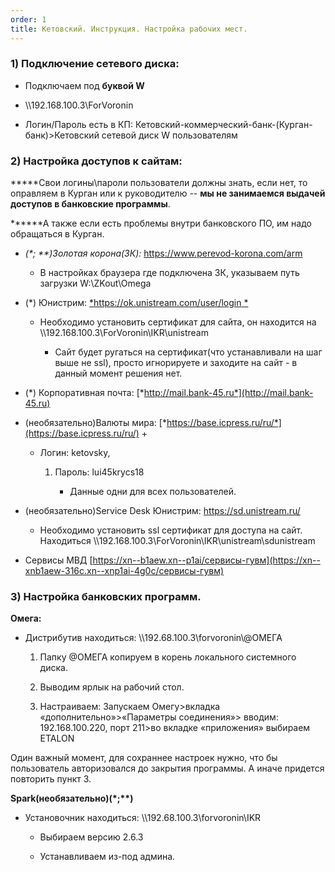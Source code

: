 ```yaml
---
order: 1
title: Кетовский. Инструкция. Настройка рабочих мест.
---
```


### **1) Подключение сетевого диска:**

-  Подключаем под **буквой W**

-  \\\\192.168.100.3\\ForVoronin

-  Логин/Пароль есть в КП: Кетовский-коммерческий-банк-(Курган-банк)>Кетовский сетевой диск W пользователям

### **2) Настройка доступов к сайтам:**

\*\*\*\*\*Свои логины\\пароли пользователи должны знать, если нет, то оправляем в Курган или к руководителю -- **мы не занимаемся выдачей доступов в банковские программы**.

\*\*\*\*\*\*А также если есть проблемы внутри банковского ПО, им надо обращаться в Курган.

-  *(\*; \*\*)Золотая корона(ЗК):* <https://www.perevod-korona.com/arm>

   -  В настройках браузера где подключена ЗК, указываем путь загрузки W:\\ZKout\\Omega

-  (\*) Юнистрим: [\*https://ok.unistream.com/user/login \*](https://ok.unistream.com/user/login)

   -  Необходимо установить сертификат для сайта, он находится на \\\\192.168.100.3\\ForVoronin\\IKR\\unistream

      -  Сайт будет ругаться на сертификат(что устанавливали на шаг выше не ssl), просто игнорируете и  заходите на сайт - в данный момент решения нет.

-  (\*) Корпоративная почта: [*http://mail.bank-45.ru*](http://mail.bank-45.ru)

-  (необязательно)Валюты мира: [*https://base.icpress.ru/ru/*](https://base.icpress.ru/ru/) +

   -  Логин: ketovsky,

      1. Пароль: lui45krycs18

         -  Данные одни для всех пользователей.

-  (необязательно)Service Desk Юнистрим: <https://sd.unistream.ru/>

   -  Необходимо установить ssl сертификат для доступа на сайт. Находиться \\\\192.168.100.3\\ForVoronin\\IKR\\unistream\\sdunistream

-  Сервисы МВД [https://xn--b1aew.xn--p1ai/сервисы-гувм](https://xn--xnb1aew-316c.xn--xnp1ai-4g0c/сервисы-гувм)

### **3) Настройка банковских программ.**

**Омега:**

-  Дистрибутив находиться: \\\\192.68.100.3\\forvoronin\\@ОМЕГА

   1. Папку @ОМЕГА копируем в корень локального системного диска.

   2. Выводим ярлык на рабочий стол.

   3. Настраиваем: Запускаем Омегу>вкладка «дополнительно»>«Параметры соединения»> вводим: 192.168.100.220, порт 211>во вкладке «приложения» выбираем ETALON







Один важный момент, для сохраннее настроек нужно, что бы пользователь авторизовался до закрытия программы. А иначе придется повторить пункт 3.

**Spark(необязательно)(\*;\*\*)**

-  Установочник находиться: \\\\192.68.100.3\\forvoronin\\IKR

   -  Выбираем версию 2.6.3

   -  Устанавливаем из-под админа.